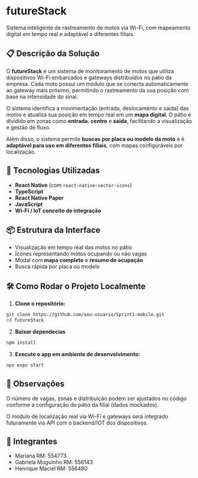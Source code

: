 # futureStack

Sistema inteligente de rastreamento de motos via Wi-Fi, com mapeamento digital em tempo real e adaptável a diferentes filiais.

## 📋 Descrição da Solução

O **futureStack** é um sistema de monitoramento de motos que utiliza dispositivos Wi-Fi embarcados e gateways distribuídos no pátio da empresa. Cada moto possui um módulo que se conecta automaticamente ao gateway mais próximo, permitindo o rastreamento da sua posição com base na intensidade do sinal.

O sistema identifica a movimentação (entrada, deslocamento e saída) das motos e atualiza sua posição em tempo real em um **mapa digital**. O pátio é dividido em zonas como **entrada**, **centro** e **saída**, facilitando a visualização e gestão de fluxo.

Além disso, o sistema permite **buscas por placa ou modelo da moto** e é **adaptável para uso em diferentes filiais**, com mapas configuráveis por localização.

## 🚀 Tecnologias Utilizadas

- **React Native** (com `react-native-vector-icons`)
- **TypeScript**
- **React Native Paper**
- **JavaScript**
- **Wi-Fi / IoT conceito de integração**

## 📦 Estrutura da Interface

- Visualização em tempo real das motos no pátio
- Ícones representando motos ocupando ou não vagas
- Modal com **mapa completo** e **resumo de ocupação**
- Busca rápida por placa ou modelo

## 🛠️ Como Rodar o Projeto Localmente

1. **Clone o repositório:**

```bash
git clone https://github.com/seu-usuario/Sprint1-mobile.git
cd futureStack
```

2. **Baixar dependecias**

```bash
npm install
```

3. **Execute o app em ambiente de desenvolvimento:**

```bash
npx expo start
```

## 📌 Observações

O número de vagas, zonas e distribuição podem ser ajustados no código conforme a configuração do pátio da filial (dados mockados).

O módulo de localização real via Wi-Fi e gateways será integrado futuramente via API com o backend/IOT dos dispositivos.

## 👥 Integrantes

- Mariana RM: 554773
- Gabriela Moguinho RM: 556143
- Henrique Maciel RM: 556480
